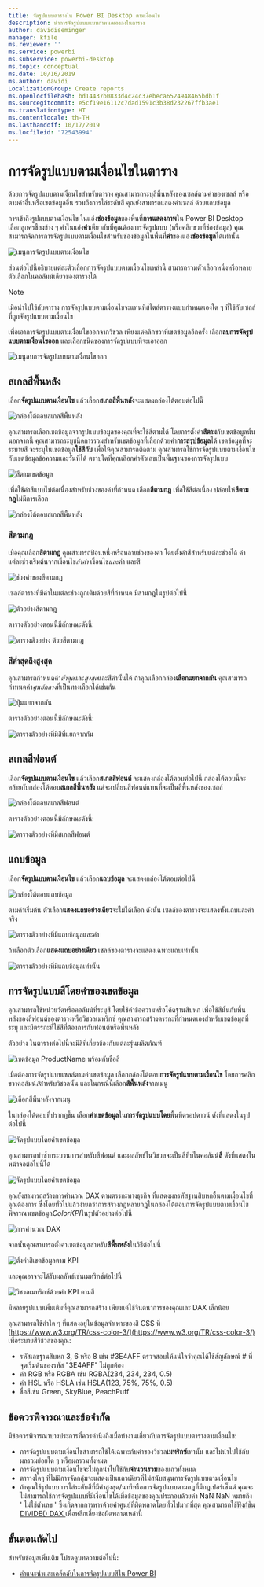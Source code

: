 ```yaml
---
title: จัดรูปแบบตารางใน Power BI Desktop ตามเงื่อนไข
description: นำการจัดรูปแบบแบบกำหนดเองลงในตาราง
author: davidiseminger
manager: kfile
ms.reviewer: ''
ms.service: powerbi
ms.subservice: powerbi-desktop
ms.topic: conceptual
ms.date: 10/16/2019
ms.author: davidi
LocalizationGroup: Create reports
ms.openlocfilehash: bd14437b0833d4c24c37ebeca6524948465bdb1f
ms.sourcegitcommit: e5cf19e16112c7dad1591c3b38d232267ffb3ae1
ms.translationtype: HT
ms.contentlocale: th-TH
ms.lasthandoff: 10/17/2019
ms.locfileid: "72543994"
---
```

# <a name="conditional-formatting-in-tables"></a>การจัดรูปแบบตามเงื่อนไขในตาราง 
ด้วยการจัดรูปแบบตามเงื่อนไขสำหรับตาราง คุณสามารถระบุสีพื้นหลังของเซลล์ตามค่าของเซลล์ หรือตามค่าอื่นหรือเขตข้อมูลอื่น รวมถึงการไล่ระดับสี คุณยังสามารถแสดงค่าเซลล์ ด้วยแถบข้อมูล 

การเข้าถึงรูปแบบตามเงื่อนไข ในแอ่ง**ช่องข้อมูล**ของพื้นที่**การแสดงภาพ**ใน Power BI Desktop เลือกลูกศรชี้ลงข้าง ๆ ค่าในแอ่ง**ค่า**เดียวกับที่คุณต้องการจัดรูปแบบ (หรือคลิกขวาที่ช่องข้อมูล) คุณสามารถจัดการการจัดรูปแบบตามเงื่อนไขสำหรับช่องข้อมูลในพื้นที่**ค่า**ของแอ่ง**ช่องข้อมูล**ได้เท่านั้น

![เมนูการจัดรูปแบบตามเงื่อนไข](media/desktop-conditional-table-formatting/table-formatting-0-popup-menu.png)

ส่วนต่อไปนี้อธิบายแต่ละตัวเลือกการจัดรูปแบบตามเงื่อนไขเหล่านี้ สามารถรวมตัวเลือกหนึ่งหรือหลายตัวเลือกในคอลัมน์เดียวของตารางได้

> [!NOTE]
> เมื่อนำไปใช้กับตาราง การจัดรูปแบบตามเงื่อนไขจะแทนที่สไตล์ตารางแบบกำหนดเองใด ๆ ที่ใช้กับเซลล์ที่ถูกจัดรูปแบบตามเงื่อนไข

เพื่อเอาการจัดรูปแบบตามเงื่อนไขออกจากวิชวล เพียงแค่คลิกขวาที่เขตข้อมูลอีกครั้ง เลือก**ลบการจัดรูปแบบตามเงื่อนไขออก** และเลือกชนิดของการจัดรูปแบบที่จะเอาออก

![เมนูลบการจัดรูปแบบตามเงื่อนไขออก](media/desktop-conditional-table-formatting/table-formatting-1-remove.png)

## <a name="background-color-scales"></a>สเกลสีพื้นหลัง

เลือก**จัดรูปแบบตามเงื่อนไข** แล้วเลือก**สเกลสีพื้นหลัง**จะแสดงกล่องโต้ตอบต่อไปนี้

![กล่องโต้ตอบสเกลสีพื้นหลัง](media/desktop-conditional-table-formatting/table-formatting-1-default-dialog.png)

คุณสามารถเลือกเขตข้อมูลจากรูปแบบข้อมูลของคุณที่จะใช้สีตามได้ โดยการตั้งค่า**สีตาม**กับเขตข้อมูลนั้น นอกจากนี้ คุณสามารถระบุชนิดการรวมสำหรับเขตข้อมูลที่เลือกด้วยค่า**การสรุปข้อมูล**ได้ เขตข้อมูลที่จะระบายสี จะระบุในเขตข้อมูล**ใช้สีกับ** เพื่อให้คุณสามารถติดตาม คุณสามารถใช้การจัดรูปแบบตามเงื่อนไขกับเขตข้อมูลข้อความและวันที่ได้ ตราบใดที่คุณเลือกค่าตัวเลขเป็นพื้นฐานของการจัดรูปแบบ

![สีตามเขตข้อมูล](media/desktop-conditional-table-formatting/table-formatting-1-apply-color-to.png)

เพื่อใช้ค่าสีแบบไม่ต่อเนื่องสำหรับช่วงของค่าที่กำหนด เลือก**สีตามกฎ** เพื่อใช้สีต่อเนื่อง ปล่อยให้**สีตามกฎ**ไม่มีการเลือก 

![กล่องโต้ตอบสเกลสีพื้นหลัง](media/desktop-conditional-table-formatting/table-formatting-1-color-by-rules-dialog.png)

### <a name="color-by-rules"></a>สีตามกฎ

เมื่อคุณเลือก**สีตามกฎ** คุณสามารถป้อนหนื่งหรือหลายช่วงของค่า โดยตั้งค่าสีสำหรับแต่ละช่วงได้  ค่าแต่ละช่วงเริ่มต้นจากเงื่อนไข*ถ้าค่า* เงื่อนไข*และ*ค่า และสี

![ช่วงค่าของสีตามกฎ](media/desktop-conditional-table-formatting/table-formatting-1-color-by-rules-if-value.png)

เซลล์ตารางที่มีค่าในแต่ละช่วงถูกเติมด้วยสีที่กำหนด มีสามกฎในรูปต่อไปนี้

![ตัวอย่างสีตามกฎ](media/desktop-conditional-table-formatting/table-formatting-1-color-by-rules.png)

ตารางตัวอย่างตอนนี้มีลักษณะดังนี้:

![ตารางตัวอย่าง ด้วยสีตามกฎ](media/desktop-conditional-table-formatting/table-formatting-1-color-by-rules-table.png)


### <a name="color-minimum-to-maximum"></a>สีต่ำสุดถึงสูงสุด

คุณสามารถกำหนดค่า*ต่ำสุด*และ*สูงสุด*และสีค่านั้นได้ ถ้าคุณเลือกกล่อง**เลือกแยกจากกัน** คุณสามารถกำหนดค่า*ศูนย์กลาง*ที่เป็นทางเลือกได้เช่นกัน

![ปุ่มแยกจากกัน](media/desktop-conditional-table-formatting/table-formatting-1-diverging.png)

ตารางตัวอย่างตอนนี้มีลักษณะดังนี้:

![ตารางตัวอย่างที่มีสีที่แยกจากกัน](media/desktop-conditional-table-formatting/table-formatting-1-diverging-table.png)

## <a name="font-color-scales"></a>สเกลสีฟอนต์

เลือก**จัดรูปแบบตามเงื่อนไข** แล้วเลือก**สเกลสีฟอนต์** จะแสดงกล่องโต้ตอบต่อไปนี้ กล่องโต้ตอบนี้จะคล้ายกับกล่องโต้ตอบ**สเกลสีพื้นหลัง** แต่จะเปลี่ยนสีฟอนต์แทนที่จะเป็นสีพื้นหลังของเซลล์

![กล่องโต้ตอบสเกลสีฟอนต์](media/desktop-conditional-table-formatting/table-formatting-2-diverging.png)

ตารางตัวอย่างตอนนี้มีลักษณะดังนี้:

![ตารางตัวอย่างที่มีสเกลสีฟอนต์](media/desktop-conditional-table-formatting/table-formatting-2-table.png)

## <a name="data-bars"></a>แถบข้อมูล

เลือก**จัดรูปแบบตามเงื่อนไข** แล้วเลือก**แถบข้อมูล** จะแสดงกล่องโต้ตอบต่อไปนี้ 

![กล่องโต้ตอบแถบข้อมูล](media/desktop-conditional-table-formatting/table-formatting-3-default.png)

ตามค่าเริ่มต้น ตัวเลือก**แสดงแถบอย่างเดียว**จะไม่ได้เลือก ดังนั้น เซลล์ของตารางจะแสดงทั้งแถบและค่าจริง

![ตารางตัวอย่างที่มีแถบข้อมูลและค่า](media/desktop-conditional-table-formatting/table-formatting-3-default-table.png)

ถ้าเลือกตัวเลือก**แสดงแถบอย่างเดียว** เซลล์ของตารางจะแสดงเฉพาะแถบเท่านั้น

![ตารางตัวอย่างที่มีแถบข้อมูลเท่านั้น](media/desktop-conditional-table-formatting/table-formatting-3-default-table-bars.png)

## <a name="color-formatting-by-field-value"></a>การจัดรูปแบบสีโดยค่าของเขตข้อมูล

คุณสามารถใช้หน่วยวัดหรือคอลัมน์ที่ระบุสี โดยใช้ค่าข้อความหรือโค้ดฐานสิบหก เพื่อใช้สีนั้นกับพื้นหลังของสีฟอนต์ของตารางหรือวิชวลเมทริกซ์ คุณสามารถสร้างตรรกะที่กำหนดเองสำหรับเขตข้อมูลที่ระบุ และมีตรรกะที่ใช้สีที่ต้องการกับฟอนต์หรือพื้นหลัง

ตัวอย่าง ในตารางต่อไปนี้จะมีสีที่เกี่ยวข้องกับแต่ละรุ่นผลิตภัณฑ์ 

![เขตข้อมูล ProductName พร้อมกับชื่อสี](media/desktop-conditional-table-formatting/conditional-table-formatting_01.png)

เมื่อต้องการจัดรูปแบบเซลล์ตามค่าเขตข้อมูล เลือกกล่องโต้ตอบ**การจัดรูปแบบตามเงื่อนไข** โดยการคลิกขวาคอลัมน์*สี*สำหรับวิชวลนั้น และในกรณีนี้เลือก**สีพื้นหลัง**จากเมนู 

![เลือกสีพื้นหลังจากเมนู](media/desktop-conditional-table-formatting/conditional-table-formatting_02.png)

ในกล่องโต้ตอบที่ปรากฏขึ้น เลือก**ค่าเขตข้อมูล**ใน**การจัดรูปแบบโดย**พื้นทีดรอปดาวน์ ดังที่แสดงในรูปต่อไปนี้

![จัดรูปแบบโดยค่าเขตข้อมูล](media/desktop-conditional-table-formatting/conditional-table-formatting_03.png)

คุณสามารถทำซ้ำกระบวนการสำหรับสีฟอนต์ และผลลัพธ์ในวิชวลจะเป็นสีทึบในคอลัมน์**สี** ดังที่แสดงในหน้าจอต่อไปนี้ได้

![จัดรูปแบบโดยค่าเขตข้อมูล](media/desktop-conditional-table-formatting/conditional-table-formatting_04.png)

คุณยังสามารถสร้างการคำนวณ DAX ตามตรรกะทางธุรกิจ ที่แสดงผลรหัสฐานสิบหกอื่นตามเงื่อนไขที่คุณต้องการ ซึ่งโดยทั่วไปแล้วง่ายกว่าการสร้างกฎหลายกฎในกล่องโต้ตอบการจัดรูปแบบตามเงื่อนไข พิจารณาเขตข้อมูล*ColorKPI*ในรูปตัวอย่างต่อไปนี้

![การคำนวณ DAX](media/desktop-conditional-table-formatting/conditional-table-formatting_05.png)

จากนั้นคุณสามารถตั้งค่าเขตข้อมูลสำหรับ**สีพื้นหลัง**ในวิธีต่อไปนี้

![ตั้งค่าสีเขตข้อมูลตาม KPI](media/desktop-conditional-table-formatting/conditional-table-formatting_06.png)

และคุณอาจจะได้รับผลลัพธ์เช่นเมทริกซ์ต่อไปนี้

![วิชวลเมทริกซ์ด้วยค่า KPI ตามสี](media/desktop-conditional-table-formatting/conditional-table-formatting_07.png)

มีหลายรูปแบบเพิ่มเติมที่คุณสามารถสร้าง เพียงแค่ใช้จินตนาการของคุณและ DAX เล็กน้อย

คุณสามารถใช้ค่าใด ๆ ที่แสดงอยู่ในข้อมูลจำเพาะของสี CSS ที่ [https://www.w3.org/TR/css-color-3/](https://www.w3.org/TR/css-color-3/) เพื่อระบายสีวิชวลของคุณ:
* รหัสเลขฐานสิบหก 3, 6 หรือ 8 เช่น #3E4AFF ตรวจสอบให้แน่ใจว่าคุณได้ใช้สัญลักษณ์ # ที่จุดเริ่มต้นของรหัส "3E4AFF" ไม่ถูกต้อง 
* ค่า RGB หรือ RGBA เช่น RGBA(234, 234, 234, 0.5)
* ค่า HSL หรือ HSLA เช่น HSLA(123, 75%, 75%, 0.5)
* ชื่อสีเช่น Green, SkyBlue, PeachPuff 

## <a name="considerations-and-limitations"></a>ข้อควรพิจารณาและข้อจำกัด
มีข้อควรพิจารณาบางประการที่ควรคำนึงถึงเมื่อทำงานเกี่ยวกับการจัดรูปแบบตารางตามเงื่อนไข:

* การจัดรูปแบบตามเงื่อนไขสามารถใช้ได้เฉพาะกับค่าของวิชวล**เมทริกซ์**เท่านั้น และไม่นำไปใช้กับผลรวมย่อยใด ๆ หรือผลรวมทั้งหมด 
* การจัดรูปแบบตามเงื่อนไขจะไม่ถูกนำไปใช้กับ**จำนวนรวม**ของแถวทั้งหมด
* ตารางใดๆ ที่ไม่มีการจัดกลุ่มจะแสดงเป็นแถวเดียวที่ไม่สนับสนุนการจัดรูปแบบตามเงื่อนไข
* ถ้าคุณใช้รูปแบบการไล่ระดับสีที่มีค่าสูงสุด/นาทีหรือการจัดรูปแบบตามกฎที่มีกฎเปอร์เซ็นต์ คุณจะไม่สามารถใช้การจัดรูปแบบที่มีเงื่อนไขได้เมื่อข้อมูลของคุณประกอบด้วยค่า NaN NaN หมายถึง ' ไม่ใช่ตัวเลข ' ซึ่งเกิดจากการหารด้วยค่าศูนย์ที่ผิดพลาดโดยทั่วไปมากที่สุด คุณสามารถใช้[ฟังก์ชัน DIVIDE() DAX ](https://docs.microsoft.com/dax/divide-function-dax) เพื่อหลีกเลี่ยงข้อผิดพลาดเหล่านี้


## <a name="next-steps"></a>ขั้นตอนถัดไป
สำหรับข้อมูลเพิ่มเติม โปรดดูบทความต่อไปนี้:  

* [คำแนะนำและเคล็ดลับในการจัดรูปแบบสีใน Power BI](visuals/service-tips-and-tricks-for-color-formatting.md)  

